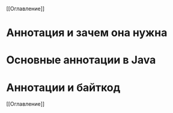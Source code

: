 [[Оглавление]]

# Аннотация и зачем она нужна
# Основные аннотации в Java
# Аннотации и байткод

[[Оглавление]]
